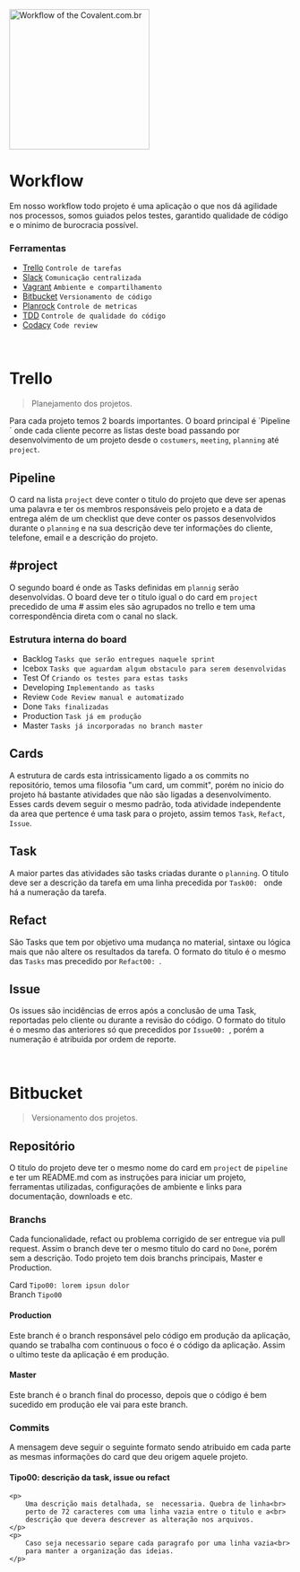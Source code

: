 

<a href="http://www.covalent.com.br/" target="_blank" title="Workflow">
    <img src="http://covalent.com.br/images/logotipo/black.png" width="250px" alt="Workflow of the Covalent.com.br">
</a>

<br>

# Workflow

Em nosso workflow todo projeto é uma aplicação o que nos dá agilidade nos processos, somos guiados pelos testes, garantido qualidade de código e o minimo de burocracia possível.


### Ferramentas

- [Trello](https://trello.com/) 		`Controle de tarefas`
- [Slack](https://slack.com/) 			`Comunicação centralizada`
- [Vagrant](http://vagrantup.com/) 		`Ambiente e compartilhamento`
- [Bitbucket](https://bitbucket.com/) 	`Versionamento de código`
- [Planrock](http://planrockr.com/) 	`Controle de metricas`
- [TDD](http://migre.me/umRFW) 			`Controle de qualidade do código`
- [Codacy](http://planrockr.com/) 		`Code review`


<br>


# Trello

> Planejamento dos projetos.

Para cada projeto temos 2 boards importantes. O board principal é ´Pipeline´
onde cada cliente pecorre as listas deste boad passando por desenvolvimento 
de um projeto desde o `costumers`, `meeting`, `planning` até `project`.


## Pipeline

O card na lista `project` deve conter o titulo do projeto que deve ser apenas 
uma palavra e ter os membros responsáveis pelo projeto e a data de entrega além 
de um checklist que deve conter os passos desenvolvidos durante o `planning` e na 
sua descrição deve ter informações do cliente, telefone, email e a descrição
do projeto. 


## #project

O segundo board é onde as Tasks definidas em `plannig` serão desenvolvidas. O
board deve ter o titulo igual o do card em `project` precedido de uma *#* assim 
eles são agrupados no trello e tem uma correspondência direta com o canal no 
slack.

### Estrutura interna do board 

- Backlog 		`Tasks que serão entregues naquele sprint`
- Icebox		`Tasks que aguardam algum obstaculo para serem desenvolvidas`
- Test Of		`Criando os testes para estas tasks`
- Developing	`Implementando as tasks`
- Review		`Code Review manual e automatizado`
- Done			`Taks finalizadas`
- Production 	`Task já em produção`
- Master		`Tasks já incorporadas no branch master`


## Cards

A estrutura de cards esta intrissicamento ligado a os commits no repositório, temos uma filosofia "um card, um commit", porém no inicio do projeto há bastante atividades que não são ligadas a desenvolvimento. Esses cards devem seguir o mesmo padrão, toda atividade independente da area que pertence é uma task para o projeto, assim temos `Task`, `Refact`, `Issue`.


## Task

A maior partes das atividades são tasks criadas durante o `planning`. O titulo deve ser a descrição da tarefa em uma linha precedida por `Task00: ` onde há a numeração da tarefa. 


## Refact   

São Tasks que tem por objetivo uma mudança no material, sintaxe ou lógica mais que não altere os resultados da tarefa. O formato do titulo é o mesmo das `Tasks` mas precedido por `Refact00: `.


## Issue

Os issues são incidências de erros após a conclusão de uma Task, reportadas pelo cliente ou durante a revisão do código. O formato do titulo é o mesmo das anteriores só que precedidos por
`Issue00: `, porém a numeração é atribuida por ordem de reporte.


<br>


# Bitbucket

> Versionamento dos projetos.


## Repositório

O titulo do projeto deve ter o mesmo nome do card em `project` de `pipeline` e ter um README.md com as instruções para iniciar um projeto, ferramentas utilizadas, configurações de ambiente e links para documentação, downloads e etc. 


### Branchs

Cada funcionalidade, refact ou problema corrigido de ser entregue via pull request. Assim o branch deve ter o mesmo titulo do card no `Done`, porém sem a descrição. Todo projeto tem dois branchs principais, Master e Production. 

Card 	`Tipo00: lorem ipsun dolor`
<br>
Branch `Tipo00`


#### Production

Este branch é o branch responsável pelo código em produção da aplicação, quando se trabalha com continuous o foco é o código da aplicação. Assim o ultimo teste da aplicação é em produção.


#### Master

Este branch é o branch final do processo, depois que o código é bem sucedido em produção ele vai para este branch.


### Commits	

A mensagem deve seguir o seguinte formato sendo atribuido em cada parte as mesmas informações do card que deu origem aquele projeto.

<div>
	<h4>Tipo00: descrição da task, issue ou refact</h4>

	<p>
		Uma descrição mais detalhada, se  necessaria. Quebra de linha<br>
		perto de 72 caracteres com uma linha vazia entre o titulo e a<br>
		descrição que devera descrever as alteração nos arquivos.
	</p>
	<p>
		Caso seja necessario separe cada paragrafo por uma linha vazia<br>
		para manter a organização das ideias.
	</p>
</div>

<br>
